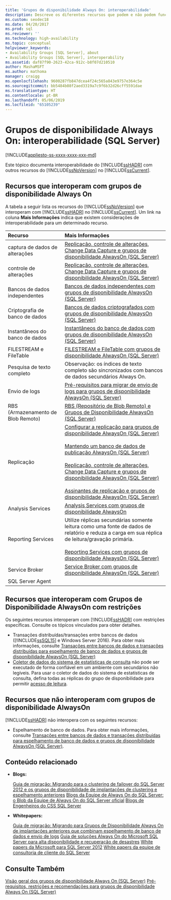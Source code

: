 ```yaml
---
title: 'Grupos de disponibilidade Always On: interoperabilidade'
description: Descreve os diferentes recursos que podem e não podem funcionar junto com um grupo de disponibilidade Always On.
ms.custom: seodec18
ms.date: 04/20/2017
ms.prod: sql
ms.reviewer: ''
ms.technology: high-availability
ms.topic: conceptual
helpviewer_keywords:
- Availability Groups [SQL Server], about
- Availability Groups [SQL Server], interoperability
ms.assetid: daf87f90-2623-42ca-912c-b8f07d210510
author: MashaMSFT
ms.author: mathoma
manager: craigg
ms.openlocfilehash: 9600287fb847dcea4f24c565a843e9757e364c5e
ms.sourcegitcommit: bb5484b08f2aed3319a7c9f6b32d26cff5591dae
ms.translationtype: HT
ms.contentlocale: pt-BR
ms.lasthandoff: 05/06/2019
ms.locfileid: "65105239"
---
```

# <a name="always-on-availability-groups-interoperability-sql-server"></a>Grupos de disponibilidade Always On: interoperabilidade (SQL Server)
[!INCLUDE[appliesto-ss-xxxx-xxxx-xxx-md](../../../includes/appliesto-ss-xxxx-xxxx-xxx-md.md)]

Este tópico documenta interoperabilidade do [!INCLUDE[ssHADR](../../../includes/sshadr-md.md)] com outros recursos do [!INCLUDE[ssNoVersion](../../../includes/ssnoversion-md.md)] no [!INCLUDE[ssCurrent](../../../includes/sscurrent-md.md)].

## <a name="Interop"></a> Recursos que interoperam com grupos de disponibilidade Always On

A tabela a seguir lista os recursos do [!INCLUDE[ssNoVersion](../../../includes/ssnoversion-md.md)] que interoperam com [!INCLUDE[ssHADR](../../../includes/sshadr-md.md)] no [!INCLUDE[ssCurrent](../../../includes/sscurrent-md.md)]. Um link na coluna **Mais Informações** indica que existem considerações de interoperabilidade para um determinado recurso.

|Recurso|Mais Informações|
|:------|:---------------|
|captura de dados de alterações|[Replicação, controle de alterações, Change Data Capture e grupos de disponibilidade AlwaysOn &#40;SQL Server&#41;](../../../database-engine/availability-groups/windows/replicate-track-change-data-capture-always-on-availability.md)|
|controle de alterações|[Replicação, controle de alterações, Change Data Capture e grupos de disponibilidade AlwaysOn &#40;SQL Server&#41;](../../../database-engine/availability-groups/windows/replicate-track-change-data-capture-always-on-availability.md)|
|Bancos de dados independentes|[Bancos de dados independentes com grupos de disponibilidade AlwaysOn &#40;SQL Server&#41;](../../../database-engine/availability-groups/windows/contained-databases-with-always-on-availability-groups-sql-server.md)|
|Criptografia de banco de dados|[Bancos de dados criptografados com grupos de disponibilidade AlwaysOn &#40;SQL Server&#41;](../../../database-engine/availability-groups/windows/encrypted-databases-with-always-on-availability-groups-sql-server.md)|
|Instantâneos do banco de dados|[Instantâneos do banco de dados com grupos de disponibilidade AlwaysOn &#40;SQL Server&#41;](../../../database-engine/availability-groups/windows/database-snapshots-with-always-on-availability-groups-sql-server.md)|
|FILESTREAM e FileTable|[FILESTREAM e FileTable com grupos de disponibilidade AlwaysOn &#40;SQL Server&#41;](../../../database-engine/availability-groups/windows/filestream-and-filetable-with-always-on-availability-groups-sql-server.md)|
|Pesquisa de texto completo|Observação: os índices de texto completo são sincronizados com bancos de dados secundários Always On.|
|Envio de logs|[Pré-requisitos para migrar de envio de logs para grupos de disponibilidade AlwaysOn &#40;SQL Server&#41;](../../../database-engine/availability-groups/windows/prereqs-migrating-log-shipping-to-always-on-availability-groups.md)|
|RBS (Armazenamento de Blob Remoto)|[RBS &#40;Repositório de Blob Remoto&#41; e Grupos de Disponibilidade AlwaysOn &#40;SQL Server&#41;](../../../database-engine/availability-groups/windows/remote-blob-store-rbs-and-always-on-availability-groups-sql-server.md)|
|Replicação|[Configurar a replicação para grupos de disponibilidade AlwaysOn &#40;SQL Server&#41;](../../../database-engine/availability-groups/windows/configure-replication-for-always-on-availability-groups-sql-server.md)<br /><br /> [Mantendo um banco de dados de publicação AlwaysOn &#40;SQL Server&#41;](../../../database-engine/availability-groups/windows/maintaining-an-always-on-publication-database-sql-server.md)<br /><br /> [Replicação, controle de alterações, Change Data Capture e grupos de disponibilidade AlwaysOn &#40;SQL Server&#41;](../../../database-engine/availability-groups/windows/replicate-track-change-data-capture-always-on-availability.md)<br /><br /> [Assinantes de replicação e grupos de disponibilidade AlwaysOn &#40;SQL Server&#41;](../../../database-engine/availability-groups/windows/replication-subscribers-and-always-on-availability-groups-sql-server.md)|
|Analysis Services|[Analysis Services com grupos de disponibilidade AlwaysOn](../../../database-engine/availability-groups/windows/analysis-services-with-always-on-availability-groups.md)|
|Reporting Services|Utilize réplicas secundárias somente leitura como uma fonte de dados de relatório e reduza a carga em sua réplica de leitura/gravação primária.<br /><br /> [Reporting Services com grupos de disponibilidade AlwaysOn &#40;SQL Server&#41;](../../../database-engine/availability-groups/windows/reporting-services-with-always-on-availability-groups-sql-server.md)|
|Service Broker|[Service Broker com grupos de disponibilidade AlwaysOn &#40;SQL Server&#41;](../../../database-engine/availability-groups/windows/service-broker-with-always-on-availability-groups-sql-server.md)|
|SQL Server Agent|&nbsp;|

## <a name="restrictions"></a> Recursos que interoperam com Grupos de Disponibilidade AlwaysOn com restrições

Os seguintes recursos interoperam com [!INCLUDE[ssHADR](../../../includes/sshadr-md.md)] com restrições específicas. Consulte os tópicos vinculados para obter detalhes.

- Transações distribuídas/transações entre bancos de dados ([!INCLUDE[ssSQL15](../../../includes/sssql15-md.md)] e Windows Server 2016). Para obter mais informações, consulte [Transações entre bancos de dados e transações distribuídas para espelhamento de banco de dados e grupos de disponibilidade AlwaysOn &#40;SQL Server&#41;](../../../database-engine/availability-groups/windows/transactions-always-on-availability-and-database-mirroring.md)
- [Coletor de dados do sistema de estatísticas de consulta](../../../relational-databases/data-collection/system-data-collection-set-reports.md#Query) não pode ser executado de forma confiável em um ambiente com secundários não legíveis. Para usar o coletor de dados do sistema de estatísticas de consulta, defina todas as réplicas do grupo de disponibilidade para permitir [acesso de leitura](configure-read-only-access-on-an-availability-replica-sql-server.md). 

## <a name="NoInterop"></a> Recursos que não interoperam com grupos de disponibilidade AlwaysOn

[!INCLUDE[ssHADR](../../../includes/sshadr-md.md)] não interopera com os seguintes recursos:

- Espelhamento de banco de dados. Para obter mais informações, consulte [Transações entre bancos de dados e transações distribuídas para espelhamento de banco de dados e grupos de disponibilidade AlwaysOn &#40;SQL Server&#41;](../../../database-engine/availability-groups/windows/transactions-always-on-availability-and-database-mirroring.md).

## <a name="RelatedContent"></a> Conteúdo relacionado

- **Blogs:**

  [Guia de migração: Migrando para o clustering de failover do SQL Server 2012 e os grupos de disponibilidade de implantações de clustering e espelhamento anteriores](https://blogs.msdn.microsoft.com/sqlalwayson/2012/04/09/now-available-migration-guide-migrating-to-sql-server-2012-failover-clustering-and-availability-groups-from-prior-clustering-and-mirroring-deployments/)
  [Blogs da Equipe de Always On do SQL Server: o Blob da Equipe de Always On do SQL Server oficial](https://blogs.msdn.microsoft.com/sqlalwayson/)
  [Blogs de Engenheiros do CSS SQL Server](https://blogs.msdn.com/b/psssql/)

- **Whitepapers:**

  [Guia de migração: Migrando para Grupos de Disponibilidade Always On de implantações anteriores que combinam espelhamento de banco de dados e envio de logs](https://msdn.microsoft.com/library/jj635217)
  [Guia de soluções Always On do Microsoft SQL Server para alta disponibilidade e recuperação de desastres](https://go.microsoft.com/fwlink/?LinkId=227600)
  [White papers da Microsoft para SQL Server 2012](https://msdn.microsoft.com/library/hh403491.aspx)
  [White papers da equipe de consultoria de cliente do SQL Server](https://techcommunity.microsoft.com/t5/DataCAT/bg-p/DataCAT/)

## <a name="see-also"></a>Consulte Também

[Visão geral dos grupos de disponibilidade Always On &#40;SQL Server&#41;](../../../database-engine/availability-groups/windows/overview-of-always-on-availability-groups-sql-server.md)
[Pré-requisitos, restrições e recomendações para grupos de disponibilidade Always On &#40;SQL Server&#41;](../../../database-engine/availability-groups/windows/prereqs-restrictions-recommendations-always-on-availability.md)
